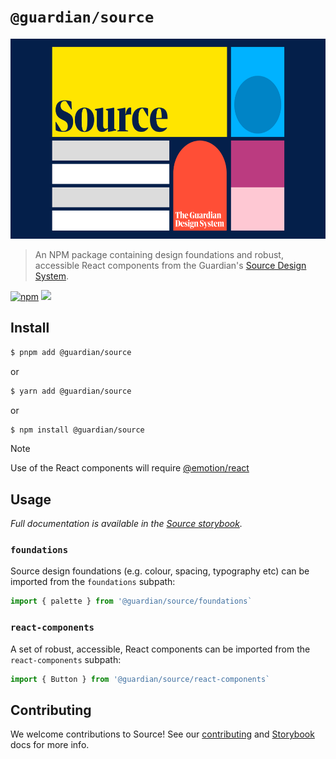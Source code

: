# `@guardian/source`

<img src="https://github.com/guardian/csnx/blob/main/libs/@guardian/source/assets/logo.png?raw=true" height="320" width="620" >

> An NPM package containing design foundations and robust, accessible React components from the Guardian's
> [Source Design System](https://theguardian.design).

[![npm](https://img.shields.io/npm/v/@guardian/source)](https://www.npmjs.com/package/@guardian/source)
<a href="https://guardian.github.io/storybooks" target="_blank"><img src="https://raw.githubusercontent.com/storybooks/brand/master/badge/badge-storybook.svg"></a>

## Install

```sh
$ pnpm add @guardian/source
```

or

```sh
$ yarn add @guardian/source
```

or

```sh
$ npm install @guardian/source
```

> [!NOTE]
> Use of the React components will require [@emotion/react](https://emotion.sh/docs/introduction#react)

## Usage

_Full documentation is available in the [Source storybook](https://guardian.github.ixo/storybooks)._

### `foundations`

Source design foundations (e.g. colour, spacing, typography etc) can be imported from the `foundations` subpath:

```js
import { palette } from '@guardian/source/foundations`
```

### `react-components`

A set of robust, accessible, React components can be imported from the `react-components` subpath:

```js
import { Button } from '@guardian/source/react-components`
```

## Contributing

We welcome contributions to Source! See our [contributing](../../../docs/source/contributing.md) and [Storybook](../../../docs/source/storybook.md) docs for more info.

